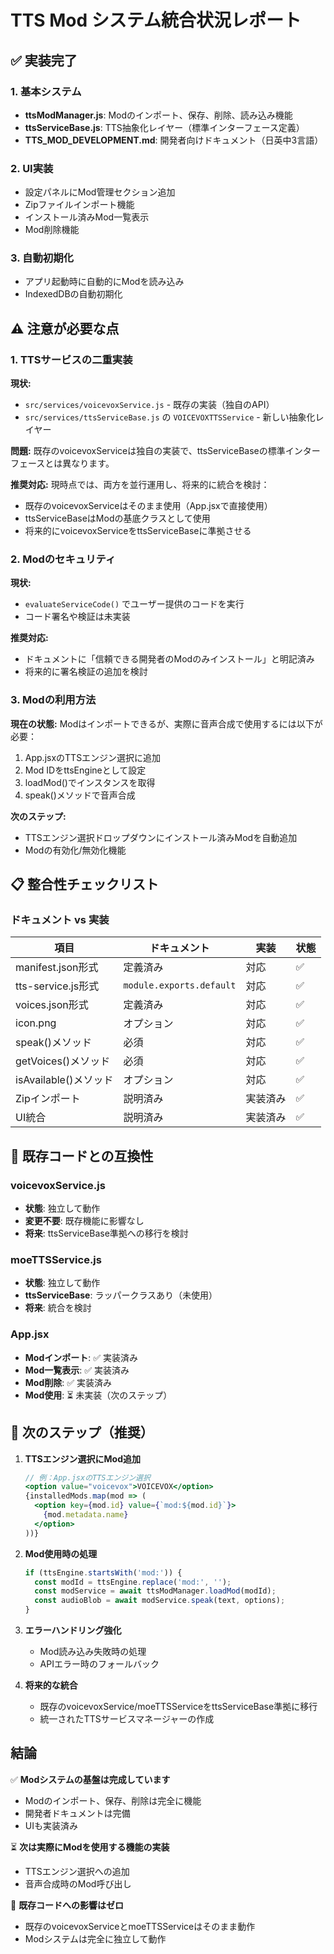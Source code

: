 # TTS Mod システム統合状況レポート

## ✅ 実装完了

### 1. 基本システム
- **ttsModManager.js**: Modのインポート、保存、削除、読み込み機能
- **ttsServiceBase.js**: TTS抽象化レイヤー（標準インターフェース定義）
- **TTS_MOD_DEVELOPMENT.md**: 開発者向けドキュメント（日英中3言語）

### 2. UI実装
- 設定パネルにMod管理セクション追加
- Zipファイルインポート機能
- インストール済みMod一覧表示
- Mod削除機能

### 3. 自動初期化
- アプリ起動時に自動的にModを読み込み
- IndexedDBの自動初期化

## ⚠️ 注意が必要な点

### 1. TTSサービスの二重実装

**現状:**
- `src/services/voicevoxService.js` - 既存の実装（独自のAPI）
- `src/services/ttsServiceBase.js` の `VOICEVOXTTSService` - 新しい抽象化レイヤー

**問題:**
既存のvoicevoxServiceは独自の実装で、ttsServiceBaseの標準インターフェースとは異なります。

**推奨対応:**
現時点では、両方を並行運用し、将来的に統合を検討：
- 既存のvoicevoxServiceはそのまま使用（App.jsxで直接使用）
- ttsServiceBaseはModの基底クラスとして使用
- 将来的にvoicevoxServiceをttsServiceBaseに準拠させる

### 2. Modのセキュリティ

**現状:**
- `evaluateServiceCode()` でユーザー提供のコードを実行
- コード署名や検証は未実装

**推奨対応:**
- ドキュメントに「信頼できる開発者のModのみインストール」と明記済み
- 将来的に署名検証の追加を検討

### 3. Modの利用方法

**現在の状態:**
Modはインポートできるが、実際に音声合成で使用するには以下が必要：

1. App.jsxのTTSエンジン選択に追加
2. Mod IDをttsEngineとして設定
3. loadMod()でインスタンスを取得
4. speak()メソッドで音声合成

**次のステップ:**
- TTSエンジン選択ドロップダウンにインストール済みModを自動追加
- Modの有効化/無効化機能

## 📋 整合性チェックリスト

### ドキュメント vs 実装

| 項目 | ドキュメント | 実装 | 状態 |
|------|-------------|------|------|
| manifest.json形式 | 定義済み | 対応 | ✅ |
| tts-service.js形式 | `module.exports.default` | 対応 | ✅ |
| voices.json形式 | 定義済み | 対応 | ✅ |
| icon.png | オプション | 対応 | ✅ |
| speak()メソッド | 必須 | 対応 | ✅ |
| getVoices()メソッド | 必須 | 対応 | ✅ |
| isAvailable()メソッド | オプション | 対応 | ✅ |
| Zipインポート | 説明済み | 実装済み | ✅ |
| UI統合 | 説明済み | 実装済み | ✅ |

## 🔄 既存コードとの互換性

### voicevoxService.js
- **状態**: 独立して動作
- **変更不要**: 既存機能に影響なし
- **将来**: ttsServiceBase準拠への移行を検討

### moeTTSService.js
- **状態**: 独立して動作
- **ttsServiceBase**: ラッパークラスあり（未使用）
- **将来**: 統合を検討

### App.jsx
- **Modインポート**: ✅ 実装済み
- **Mod一覧表示**: ✅ 実装済み
- **Mod削除**: ✅ 実装済み
- **Mod使用**: ⏳ 未実装（次のステップ）

## 📝 次のステップ（推奨）

1. **TTSエンジン選択にMod追加**
   ```jsx
   // 例：App.jsxのTTSエンジン選択
   <option value="voicevox">VOICEVOX</option>
   {installedMods.map(mod => (
     <option key={mod.id} value={`mod:${mod.id}`}>
       {mod.metadata.name}
     </option>
   ))}
   ```

2. **Mod使用時の処理**
   ```javascript
   if (ttsEngine.startsWith('mod:')) {
     const modId = ttsEngine.replace('mod:', '');
     const modService = await ttsModManager.loadMod(modId);
     const audioBlob = await modService.speak(text, options);
   }
   ```

3. **エラーハンドリング強化**
   - Mod読み込み失敗時の処理
   - APIエラー時のフォールバック

4. **将来的な統合**
   - 既存のvoicevoxService/moeTTSServiceをttsServiceBase準拠に移行
   - 統一されたTTSサービスマネージャーの作成

## 結論

✅ **Modシステムの基盤は完成しています**
- Modのインポート、保存、削除は完全に機能
- 開発者ドキュメントは完備
- UIも実装済み

⏳ **次は実際にModを使用する機能の実装**
- TTSエンジン選択への追加
- 音声合成時のMod呼び出し

📌 **既存コードへの影響はゼロ**
- 既存のvoicevoxServiceとmoeTTSServiceはそのまま動作
- Modシステムは完全に独立して動作
